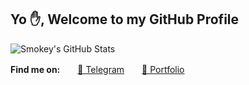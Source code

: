 <h2><b>Yo ✋️</b>, Welcome to my GitHub Profile</h2>

![Smokey's GitHub Stats](https://github-readme-stats.vercel.app/api?username=smokey18&show_icons=true&count_private=true&title_color=333&icon_color=333&hide=["issues"])

**Find me on:**　　[💬 Telegram](https://t.me/smokey_18)　　[🔗 Portfolio](https://kmbo.vercel.app)
